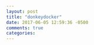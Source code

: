 ```yaml
---
layout: post
title: "donkeydocker"
date: 2017-06-05 12:59:36 -0500
comments: true
categories: 
---
```

